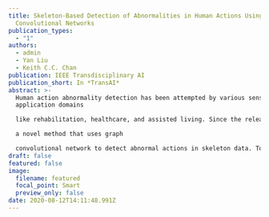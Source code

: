 ```yaml
---
title: Skeleton-Based Detection of Abnormalities in Human Actions Using Graph
  Convolutional Networks
publication_types:
  - "1"
authors:
  - admin
  - Yan Liu
  - Keith C.C. Chan
publication: IEEE Transdisciplinary AI
publication_short: In *TransAI*
abstract: >-
  Human action abnormality detection has been attempted by various sensors for
  application domains

  like rehabilitation, healthcare, and assisted living. Since the release of motion sensors that ease the human body skeleton retrieval, skeleton-based human action recognition has recently been an active topic in the area of artificial intelligence. Unlike human action recognition, human action abnormality detection is an emerging field that aims to detect the incorrect action from the same action class. Graph convolutional network has been widely adopted for human action recognition. However, to the best of our knowledge, whether it could be effective for the task of human action abnormality detection has not been attempted. To advance prior work in the emerging field of human action abnormality detection, we propose

  a novel method that uses graph

  convolutional network to detect abnormal actions in skeleton data. To validate the effectiveness of our proposed method, we conduct extensive experiments on a public dataset called UI-PRMD. Based on the experimental results, our proposed method achieved superior action abnormality detection performance comparing with existing deep learning methods.
draft: false
featured: false
image:
  filename: featured
  focal_point: Smart
  preview_only: false
date: 2020-08-12T14:11:48.991Z
---
```

